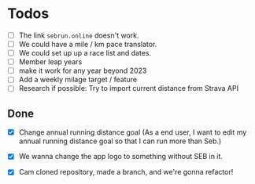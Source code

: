 # Todos

- [ ] The link `sebrun.online` doesn't work.
- [ ] We could have a mile / km pace translator.
- [ ] We could set up up a race list and dates.
- [ ] Member leap years
- [ ] make it work for any year beyond 2023
- [ ] Add a weekly milage target / feature
- [ ] Research if possible:  Try to import current distance from Strava API

## Done

- [x] Change annual running distance goal (As a end user, I want to edit my annual running distance goal so that I can run more than Seb.)
- [x] We wanna change the app logo to something without SEB in it.

- [x] Cam cloned repository, made a branch, and we're gonna refactor! 